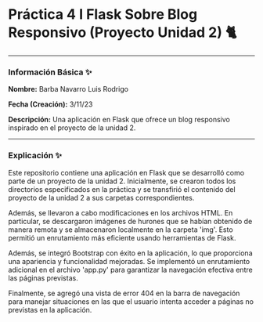 # Práctica 4 I Flask Sobre Blog Responsivo (Proyecto Unidad 2) 🐈

---

### Información Básica ✨

**Nombre:** Barba Navarro Luis Rodrigo

**Fecha (Creación):** 3/11/23

**Descripción:** Una aplicación en Flask que ofrece un blog responsivo inspirado en el proyecto de la unidad 2.

---

### Explicación ✨

Este repositorio contiene una aplicación en Flask que se desarrolló como parte de un proyecto de la unidad 2. Inicialmente, se crearon todos los directorios especificados en la práctica y se transfirió el contenido del proyecto de la unidad 2 a sus carpetas correspondientes.

Además, se llevaron a cabo modificaciones en los archivos HTML. En particular, se descargaron imágenes de hurones que se habían obtenido de manera remota y se almacenaron localmente en la carpeta 'img'. Esto permitió un enrutamiento más eficiente usando herramientas de Flask.

Además, se integró Bootstrap con éxito en la aplicación, lo que proporciona una apariencia y funcionalidad mejoradas. Se implementó un enrutamiento adicional en el archivo 'app.py' para garantizar la navegación efectiva entre las páginas previstas.

Finalmente, se agregó una vista de error 404 en la barra de navegación para manejar situaciones en las que el usuario intenta acceder a páginas no previstas en la aplicación.
